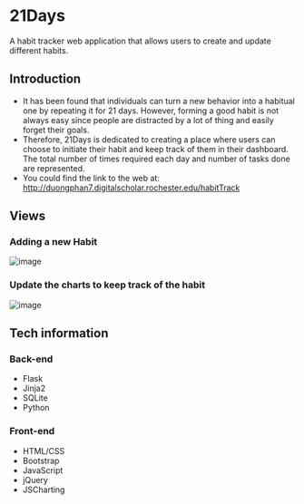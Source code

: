 # 21Days

A habit tracker web application that allows users to create and update different habits.

## Introduction

- It has been found that individuals can turn a new behavior into a habitual one by repeating it for 21 days. However, forming a good habit is not always easy since people are distracted by a lot of thing and easily forget their goals.
- Therefore, 21Days is dedicated to creating a place where users can choose to initiate their habit and keep track of them in their dashboard.
The total number of times required each day and number of tasks done are represented.
- You could find the link to the web at: http://duongphan7.digitalscholar.rochester.edu/habitTrack

## Views
### Adding a new Habit
![image](https://user-images.githubusercontent.com/47710293/103140494-0ca38500-46b5-11eb-802b-7ff6c7abfbe5.png)
### Update the charts to keep track of the habit
![image](https://user-images.githubusercontent.com/47710293/103140492-0ad9c180-46b5-11eb-890f-b7c8627835b7.png)

## Tech information
### Back-end

- Flask
- Jinja2
- SQLite
- Python

### Front-end

- HTML/CSS
- Bootstrap
- JavaScript
- jQuery
- JSCharting
